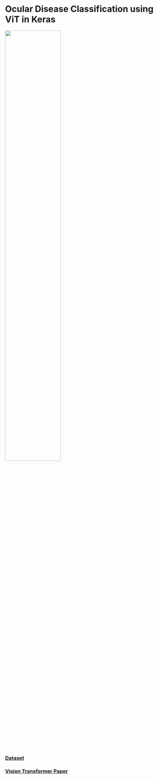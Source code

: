 # Ocular Disease Classification using ViT in Keras  

<img src="https://user-images.githubusercontent.com/44921488/118404933-105d9580-b6b0-11eb-8521-e01218805b0c.png" width="60%" >

### [Dataset](https://academictorrents.com/details/cf3b8d5ecdd4284eb9b3a80fcfe9b1d621548f72)  
### [Vision Transformer Paper](https://arxiv.org/abs/2010.11929) 
